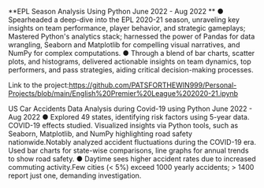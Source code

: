 **EPL Season Analysis Using Python 	 	 	 	 	 	 	 	                                                                                                                                    June 2022 - Aug 2022 **
●	Spearheaded a deep-dive into the EPL 2020-21 season, unraveling key insights on team performance, player behavior, and strategic gameplays; Mastered Python's analytics stack; harnessed the power of Pandas for data wrangling, Seaborn and Matplotlib for compelling visual narratives, and NumPy for complex computations. 
●	Through a blend of bar charts, scatter plots, and histograms, delivered actionable insights on team dynamics, top performers, and pass strategies, aiding critical decision-making processes. 

Link to the project:https://github.com/PATSFORTHEWIN999/Personal-Projects/blob/main/English%20Premier%20League%202020-21.ipynb


US Car Accidents Data Analysis during Covid-19 using Python 	June 2022 - Aug 2022 
●	Explored 49 states, identifying risk factors using 5-year data. COVID-19 effects studied. Visualized insights via Python tools, such as Seaborn, Matplotlib, and NumPy highlighting road safety nationwide.Notably analyzed accident fluctuations during the COVID-19 era. Used bar charts for state-wise comparisons, line graphs for annual trends to show road safety. 
●	Daytime sees higher accident rates due to increased commuting activity.Few cities (< 5%) exceed 1000 yearly accidents; > 1400 report just one, demanding investigation.
